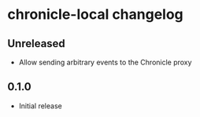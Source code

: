 # chronicle-local changelog

## Unreleased

- Allow sending arbitrary events to the Chronicle proxy

## 0.1.0

- Initial release
